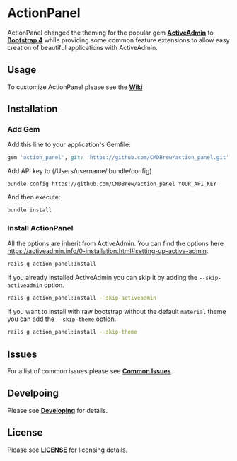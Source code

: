 # ActionPanel
ActionPanel changed the theming for the popular gem **[ActiveAdmin](https://activeadmin.info/)** to **[Bootstrap 4](https://getbootstrap.com/)** while providing some common feature extensions to allow easy creation of beautiful applications with ActiveAdmin.

## Usage
To customize ActionPanel please see the **[Wiki](docs/Home.md)**

## Installation
### Add Gem
Add this line to your application's Gemfile:
```ruby
gem 'action_panel', git: 'https://github.com/CMDBrew/action_panel.git', branch: 'master'
```

Add API key to (/Users/username/.bundle/config)
```shell
bundle config https://github.com/CMDBrew/action_panel YOUR_API_KEY
```

And then execute:
```bash
bundle install
```

### Install ActionPanel
All the options are inherit from ActiveAdmin. You can find the options here https://activeadmin.info/0-installation.html#setting-up-active-admin.
```bash
rails g action_panel:install
```

If you already installed ActiveAdmin you can skip it by adding the `--skip-activeadmin` option.
```bash
rails g action_panel:install --skip-activeadmin
```

If you want to install with raw bootstrap without the default `material` theme you can add the `--skip-theme` option.
```bash
rails g action_panel:install --skip-theme
```

## Issues
For a list of common issues please see **[Common Issues](docs/Common-Issues.md)**.

## Develpoing
Please see **[Developing](docs/Developing.md)** for details.

## License
Please see **[LICENSE](LICENCE)** for licensing details.